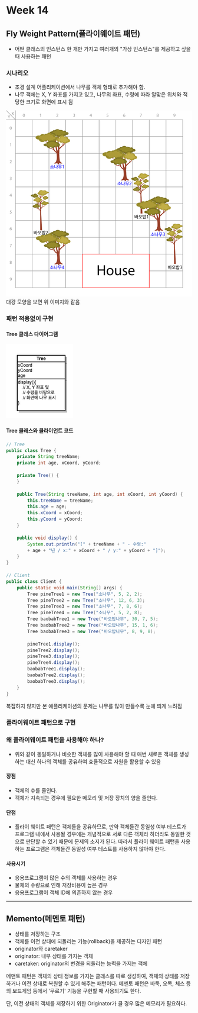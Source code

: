 # Week 14

## Fly Weight Pattern(플라이웨이트 패턴)
- 어떤 클래스의 인스턴스 한 개만 가지고 여러개의 "가상 인스턴스"를 제공하고 싶을 때 사용하는 패턴

### 시나리오
- 조경 설계 어플리케이션에서 나무를 객체 형태로 추가해야 함.
- 나무 객체는 X, Y 좌표를 가지고 있고, 나무의 좌표, 수령에 따라 알맞은 위치와 적당한 크기로 화면에 표시 됨

![scenario](https://github.com/ohbokdong/DesignPatternStudy/blob/master/summary/img/week14/rlawjddbs/tree_scenario.png)  
대강 모양을 보면 위 이미지와 같음  

### 패턴 적용없이 구현
#### Tree 클래스 다이어그램
![scenario](https://github.com/ohbokdong/DesignPatternStudy/blob/master/summary/img/week14/rlawjddbs/tree1.png)

#### Tree 클래스와 클라이언트 코드
```java
// Tree
public class Tree {
    private String treeName;
    private int age, xCoord, yCoord;
    
    private Tree() {
    }
    
    public Tree(String treeName, int age, int xCoord, int yCoord) {
        this.treeName = treeName;
        this.age = age;
        this.xCoord = xCoord;
        this.yCoord = yCoord;
    }

    public void display() {
        System.out.println("[" + treeName + " - 수령:" 
        + age + "년 / x:" + xCoord + " / y:" + yCoord + "]");
    }
}

// Client
public class Client {
    public static void main(String[] args) {
        Tree pineTree1 = new Tree("소나무", 5, 2, 2);
        Tree pineTree2 = new Tree("소나무", 12, 6, 3);
        Tree pineTree3 = new Tree("소나무", 7, 8, 6);
        Tree pineTree4 = new Tree("소나무", 5, 2, 8);
        Tree baobabTree1 = new Tree("바오밥나무", 30, 7, 5);
        Tree baobabTree2 = new Tree("바오밥나무", 15, 1, 6);
        Tree baobabTree3 = new Tree("바오밥나무", 8, 9, 8);
        
        pineTree1.display();
        pineTree2.display();
        pineTree3.display();
        pineTree4.display();
        baobabTree1.display();
        baobabTree2.display();
        baobabTree3.display();
    }
}
```
복잡하지 않지만 본 애플리케이션의 문제는 나무를 많이 만들수록 눈에 띄게 느려짐

### 플라이웨이트 패턴으로 구현


### 왜 플라이웨이트 패턴을 사용해야 하나?
- 위와 같이 동일하거나 비슷한 객체를 많이 사용해야 할 때 매번 새로운 객체를 생성하는 대신 하나의 객체를 공유하여 효율적으로 자원을 활용할 수 있음

#### 장점
- 객체의 수를 줄인다.
- 객체가 지속되는 경우에 필요한 메모리 및 저장 장치의 양을 줄인다.

#### 단점
- 플라이 웨이트 패턴은 객체들을 공유하므로, 만약 객체들간 동일성 여부 테스트가 프로그램 내에서 사용될 경우에는 개념적으로 서로 다른 객체라 하더라도 동일한 것으로 판단할 수 있기 때문에 문제의 소지가 된다.  따라서 플라이 웨이트 패턴을 사용하는 프로그램은 객체들간 동일성 여부 테스트를 사용하지 않아야 한다. 

#### 사용시기
- 응용프로그램이 많은 수의 객체를 사용하는 경우
- 물체의 수량으로 인해 저장비용이 높은 경우
- 응용프로그램이 객체 ID에 의존하지 않는 경우

-------------------------------

## Memento(메멘토 패턴)

- 상태를 저장하는 구조
- 객체를 이전 상태에 되돌리는 기능(rollback)을 제공하는 디자인 패턴
- originator와 caretaker
- originator: 내부 상태를 가지는 객체
- caretaker: originator의 변경을 되돌리는 능력을 가지는 객체

메맨토 패턴은 객체의 상태 정보를 가지는 클래스를 따로 생성하여, 객체의 상태를 저장하거나 이전 상태로 복원할 수 있게 해주는 패턴이다. 메멘토 패턴은 바둑, 오목, 체스 등의 보드게임 등에서 '무르기' 기능을 구현할 때 사용되기도 한다.  
  
단, 이전 상태의 객체를 저장하기 위한 Originator가 클 경우 많은 메모리가 필요하다.  
